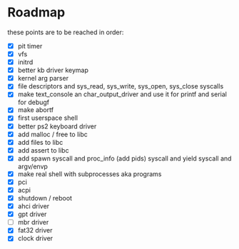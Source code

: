 # Roadmap

these points are to be reached in order:

- [x] pit timer
- [x] vfs
- [x] initrd
- [x] better kb driver keymap
- [x] kernel arg parser
- [x] file descriptors and sys_read, sys_write, sys_open, sys_close syscalls
- [x] make text_console an char_output_driver and use it for printf and serial for debugf
- [x] make abortf
- [x] first userspace shell
- [x] better ps2 keyboard driver
- [x] add malloc / free to libc
- [x] add files to libc
- [x] add assert to libc
- [x] add spawn syscall and proc_info (add pids) syscall and yield syscall and argv/envp
- [x] make real shell with subprocesses aka programs
- [x] pci
- [x] acpi
- [x] shutdown / reboot
- [x] ahci driver
- [x] gpt driver
- [ ] mbr driver
- [x] fat32 driver
- [x] clock driver
